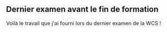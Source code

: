 ## Dernier examen avant le fin de formation

Voilà le travail que j'ai fourni lors du dernier examen de la WCS !
